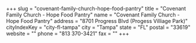 +++
slug = "covenant-family-church-hope-food-pantry"
title = "Covenant Family Church - Hope Food Pantry"
name = "Covenant Family Church - Hope Food Pantry"
address = "8701 Progress Blvd (Progess Villiage Park)"
cityIndexKey = "city-fl-tampa"
city = "Tampa"
state = "FL"
postal = "33619"
website = ""
phone = "813 370-3421"
fax = ""
+++
